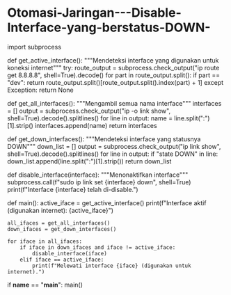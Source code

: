 # Otomasi-Jaringan---Disable-Interface-yang-berstatus-DOWN-

import subprocess

def get_active_interface():
    """Mendeteksi interface yang digunakan untuk koneksi internet"""
    try:
        route_output = subprocess.check_output("ip route get 8.8.8.8", shell=True).decode()
        for part in route_output.split():
            if part == "dev":
                return route_output.split()[route_output.split().index(part) + 1]
    except Exception:
        return None

def get_all_interfaces():
    """Mengambil semua nama interface"""
    interfaces = []
    output = subprocess.check_output("ip -o link show", shell=True).decode().splitlines()
    for line in output:
        name = line.split(":")[1].strip()
        interfaces.append(name)
    return interfaces

def get_down_interfaces():
    """Mendeteksi interface yang statusnya DOWN"""
    down_list = []
    output = subprocess.check_output("ip link show", shell=True).decode().splitlines()
    for line in output:
        if "state DOWN" in line:
            down_list.append(line.split(":")[1].strip())
    return down_list

def disable_interface(interface):
    """Menonaktifkan interface"""
    subprocess.call(f"sudo ip link set {interface} down", shell=True)
    print(f"Interface {interface} telah di-disable.")

def main():
    active_iface = get_active_interface()
    print(f"Interface aktif (digunakan internet): {active_iface}")

    all_ifaces = get_all_interfaces()
    down_ifaces = get_down_interfaces()

    for iface in all_ifaces:
        if iface in down_ifaces and iface != active_iface:
            disable_interface(iface)
        elif iface == active_iface:
            print(f"Melewati interface {iface} (digunakan untuk internet).")

if __name__ == "__main__":
    main()
